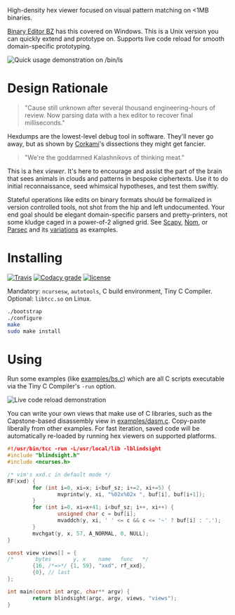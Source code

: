 High-density hex viewer focused on visual pattern matching on <1MB binaries.

[Binary Editor BZ](https://github.com/devil-tamachan/binaryeditorbz) has this
covered on Windows. This is a Unix version you can quickly extend and prototype
on. Supports live code reload for smooth domain-specific prototyping.

![Quick usage demonstration on /bin/ls](https://i.imgur.com/dvQ6Syo.gif)

# Design Rationale

> "Cause still unknown after several thousand engineering-hours of review. Now
> parsing data with a hex editor to recover final milliseconds."

Hexdumps are the lowest-level debug tool in software. They'll never go away,
but as shown by [Corkami](https://github.com/corkami/pics/tree/master/binary)'s
dissections they might get fancier.

> "We're the goddamned Kalashnikovs of thinking meat."

This is a hex *viewer*. It's here to encourage and assist the part of the brain
that sees animals in clouds and patterns in bespoke ciphertexts.  Use it to do
initial reconnaissance, seed whimsical hypotheses, and test them swiftly. 

Stateful operations like edits on binary formats should be formalized in
version controlled tools, not shot from the hip and left undocumented. Your end
goal should be elegant domain-specific parsers and pretty-printers, not some
kludge caged in a power-of-2 aligned grid. See [Scapy], [Nom], or [Parsec] and
its [variations] as examples.

[Scapy]: https://www.secdev.org/projects/scapy/
[Nom]: https://crates.io/crates/nom
[Parsec]: https://wiki.haskell.org/Parsec
[variations]: https://hackage.haskell.org/package/trifecta

# Installing

[![Travis](https://img.shields.io/travis/amtal/blindsight.svg)](https://travis-ci.org/amtal/blindsight) [![Codacy grade](https://img.shields.io/codacy/grade/e8b2d157ee3448f4ac050e586aa085c4.svg)](https://www.codacy.com/app/amtal/blindsight/dashboard) [![license](https://img.shields.io/github/license/amtal/blindsight.svg)](LICENSE)

Mandatory: `ncursesw`, `autotools`, C build environment, Tiny C Compiler.
Optional: `libtcc.so` on Linux.

```bash
./bootstrap
./configure
make
sudo make install
```

# Using

Run some examples (like [examples/bs.c](examples/bs.c#L270)) which are all C
scripts executable via the Tiny C Compiler's `-run` option. 

![Live code reload demonstration](https://i.imgur.com/9Ez24v5.gif)

You can write your own views that make use of C libraries, such as the
Capstone-based disassembly view in [examples/dasm.c](examples/dasm.c).
Copy-paste liberally from other examples. For fast iteration, saved code will
be automatically re-loaded by running hex viewers on supported platforms. 


```c
#!/usr/bin/tcc -run -L/usr/local/lib -lblindsight
#include "blindsight.h"
#include <ncurses.h>

/* vim's xxd.c in default mode */
RF(xxd) {
        for (int i=0, xi=x; i<buf_sz; i+=2, xi+=5) {
                mvprintw(y, xi, "%02x%02x ", buf[i], buf[i+1]);
        }
        for (int i=0, xi=x+41; i<buf_sz; i++, xi++) {
                unsigned char c = buf[i];
                mvaddch(y, xi, ' ' <= c && c <= '~' ? buf[i] : '.');
        }
        mvchgat(y, x, 57, A_NORMAL, 0, NULL);
}

const view views[] = {
/*       bytes       y, x    name   func   */
        {16, /*=>*/ {1, 59}, "xxd", rf_xxd},
        {0}, // last
};

int main(const int argc, char** argv) {
        return blindsight(argc, argv, views, "views");
}
```


